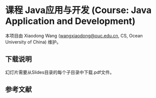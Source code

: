 # 课程 Java应用与开发 (Course: Java Application and Development)
本项目由 Xiaodong Wang (wangxiaodong@ouc.edu.cn, CS, Ocean University of China) 维护。

## 下载说明
幻灯片需要从Slides目录的每个子目录中下载.pdf文件。

## 参考文献







